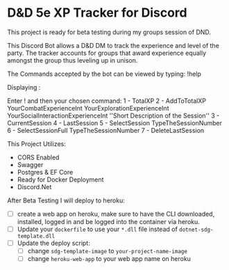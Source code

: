 # D&D 5e XP Tracker for Discord

This project is ready for beta testing during my groups session of DND.

This Discord Bot allows a D&D DM to track the experience and level of the party.
The tracker accounts for groups that award experience equally amongst the group thus
leveling up in unison.

The Commands accepted by the bot can be viewed by typing: !help

Displaying :

Enter ! and then your chosen command:
1 - TotalXP
2 - AddToTotalXP YourCombatExperienceInt YourExplorationExperienceInt YourSocialInteractionExperienceInt ''Short Description of the Session''
3 - CurrentSession
4 - LastSession
5 - SelectSession TypeTheSessionNumber
6 - SelectSessionFull TypeTheSessionNumber
7 - DeleteLastSession

This Project Utilizes:

- CORS Enabled
- Swagger
- Postgres & EF Core
- Ready for Docker Deployment
- Discord.Net

After Beta Testing I will deploy to heroku:

- [ ] create a web app on heroku, make sure to have the CLI downloaded, installed, logged in and be logged into the container via heroku.
- [ ] Update your `dockerfile` to use your `*.dll` file instead of `dotnet-sdg-template.dll`
- [ ] Update the deploy script:
  - [ ] change `sdg-template-image` to `your-project-name-image`
  - [ ] change `heroku-web-app` to your web app name on heroku
